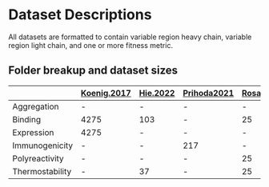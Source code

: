 # Dataset Descriptions

All datasets are formatted to contain variable region heavy chain, variable region light chain, and one or more fitness metric.

## Folder breakup and dataset sizes

|                |[Koenig.2017](https://www.pnas.org/doi/10.1073/pnas.1613231114?url_ver=Z39.88-2003&rfr_id=ori:rid:crossref.org&rfr_dat=cr_pub%20%200pubmed)|[Hie.2022](https://www.nature.com/articles/s41587-023-01763-2)|[Prihoda2021](https://www.tandfonline.com/doi/full/10.1080/19420862.2021.2020203)|[Rosace.2023](https://www.nature.com/articles/s41467-023-37668-6)|[Shane.2023](https://www.biorxiv.org/content/10.1101/2023.01.08.523187v1)|[Warsz.2019](https://journals.plos.org/ploscompbiol/article?id=10.1371/journal.pcbi.1007207)|[Wittrup.2017](https://www.pnas.org/doi/10.1073/pnas.1616408114)| GSK.2023 |
| --------       | -------- | -------- | -------- | -------- | -------- | -------- | -------- | -------- |
| Aggregation    | -        | -        | -        | -        | -        | -        | 822      | -        |
| Binding        | 4275     | 103      | -        | 25       | 446      | 2049     | -        | 81       |
| Expression     | 4275     | -        | -        | -        | -        | -        | 274      | 94       |
| Immunogenicity | -        | -        | 217      | -        | -        | -        | -        | -        |
| Polyreactivity | -        | -        | -        | 25       | -        | -        | 411      | -        |
| Thermostability| -        | 37       | -        | 25       | -        | -        | 137      | 88       |


